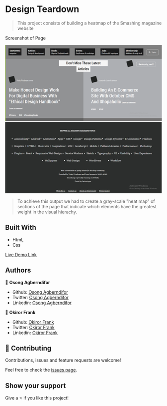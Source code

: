 # Design Teardown

> This project consists of building a heatmap of the Smashing magazine website

Screenshot of Page

![screenshot 1](screen1.PNG) 
![screenshot 2](screen2.PNG) 

> To achieve this output we had to create a gray-scale "heat map" of sections of the page that indicate
  which elements have the greatest weight in the visual hierachy.

## Built With

- Html,
- Css

[Live Demo Link](https://rawcdn.githack.com/OA7/Design-Teardown/9c6a363726c46ce0bd6851a090983be5e506dff1/index.html)

## Authors

👤 **Osong Agberndifor**

- Github: [Osong Agberndifor](https://github.com/OA7)
- Twitter: [Osong Agberndifor](https://twitter.com/Osong17)
- Linkedin: [Osong Agberndifor](https://linkedin.com/osong-agberndifor)

👤 **Okiror Frank**

- Github: [Okiror Frank](https://github.com/frankopkusianwar)
- Twitter: [Okiror Frank](https://twitter.com/franko0781)
- Linkedin: [Okiror Frank](https://linkedin.com/in/frank-okiror-250076b5)

## 🤝 Contributing

Contributions, issues and feature requests are welcome!

Feel free to check the [issues page](https://github.com/OA7/Design-Teardown/issues).

## Show your support

Give a ⭐️ if you like this project!
